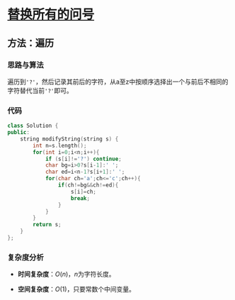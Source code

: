 # [替换所有的问号](https://leetcode-cn.com/problems/replace-all-s-to-avoid-consecutive-repeating-characters/)

## 方法：遍历

### 思路与算法

遍历到``'?'``，然后记录其前后的字符，从a至z中按顺序选择出一个与前后不相同的字符替代当前``'?'``即可。

### 代码

```c++
class Solution {
public:
    string modifyString(string s) {
        int n=s.length();
        for(int i=0;i<n;i++){
            if (s[i]!='?') continue;
            char bg=i>0?s[i-1]:' ';
            char ed=i<n-1?s[i+1]:' ';
            for(char ch='a';ch<='c';ch++){
                if(ch!=bg&&ch!=ed){
                    s[i]=ch;
                    break;
                }
            }
        }
        return s;
    }
};
```

### 复杂度分析

- **时间复杂度**：$O(n)$，$n$为字符长度。

- **空间复杂度**：$O(1)$，只要常数个中间变量。
